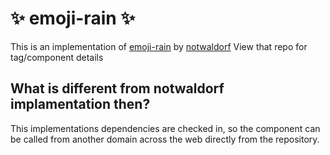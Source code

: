 # :sparkles: emoji-rain :sparkles:

This is an implementation of [emoji-rain](https://github.com/notwaldorf/emoji-rain) by [notwaldorf](https://github.com/notwaldorf)
View that repo for tag/component details

## What is different from notwaldorf implamentation then? 
This implementations dependencies are checked in, so the component can be called from another domain across the web directly from the repository.
